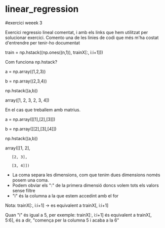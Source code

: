 # linear_regression
#exercici weeek 3

Exercici regressio lineal comentat, i amb els links que hem utilitzat per solucionar exercici.
Comento una de les linies de codi que més m'ha costat d'entrendre per  tenir-ho documentat

train = np.hstack((np.ones((n,1)), trainX[:, i:i+1]))

Com funciona np.hstack?

a = np.array((1,2,3))

b = np.array((2,3,4))

 np.hstack((a,b))

array([1, 2, 3, 2, 3, 4])


En el cas que treballem amb matrius.

 a = np.array([[1],[2],[3]])

b = np.array([[2],[3],[4]])

 np.hstack((a,b))

array([[1, 2],

       [2, 3],
       
       [3, 4]])

- La coma separa les dimensions, com que tenim dues dimensions només posem una coma.
- Podem obviar els ":" de la primera dimensió doncs volem tots els valors sense filtre
- "i" és la columna a la que estem accedint amb el for

Nota: trainX[:, i:i+1] -> es equivalent a trainX[, i:i+1]

Quan "i" és igual a 5, per exemple:
trainX[:, i:i+1] és equivalent a trainX[, 5:6], és a dir, "comença per la columna 5
i acaba a la 6"
